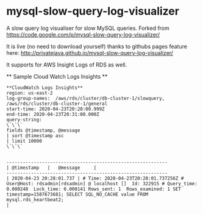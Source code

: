 # mysql-slow-query-log-visualizer

A slow query log visualiser for slow MySQL queries. Forked from https://code.google.com/p/mysql-slow-query-log-visualizer/

It is live (no need to download yourself) thanks to githubs pages feature here: http://privatejava.github.io/mysql-slow-query-log-visualizer/

It supports for AWS Insight Logs of RDS as well.

** Sample Cloud Watch Logs Insights **

```
**CloudWatch Logs Insights**
region: us-east-2
log-group-names:  /aws/rds/cluster/db-cluster-1/slowquery, /aws/rds/cluster/db-cluster-1/general
start-time: 2020-04-23T20:28:00.999Z
end-time: 2020-04-23T20:31:00.000Z
query-string:
\`\`\`
fields @timestamp, @message
| sort @timestamp asc
| limit 10000
\`\`\`


-----------------------------------------------------------
| @timestamp   |   @message     |
-----------------------------------------------------------
| 2020-04-23 20:28:01.737 | # Time: 2020-04-23T20:28:01.737256Z # User@Host: rdsadmin[rdsadmin] @ localhost []  Id: 322915 # Query_time: 0.000248  Lock_time: 0.000141 Rows_sent: 1  Rows_examined: 1 SET timestamp=1587673681; SELECT SQL_NO_CACHE value FROM mysql.rds_heartbeat2;                                                                  |
```
